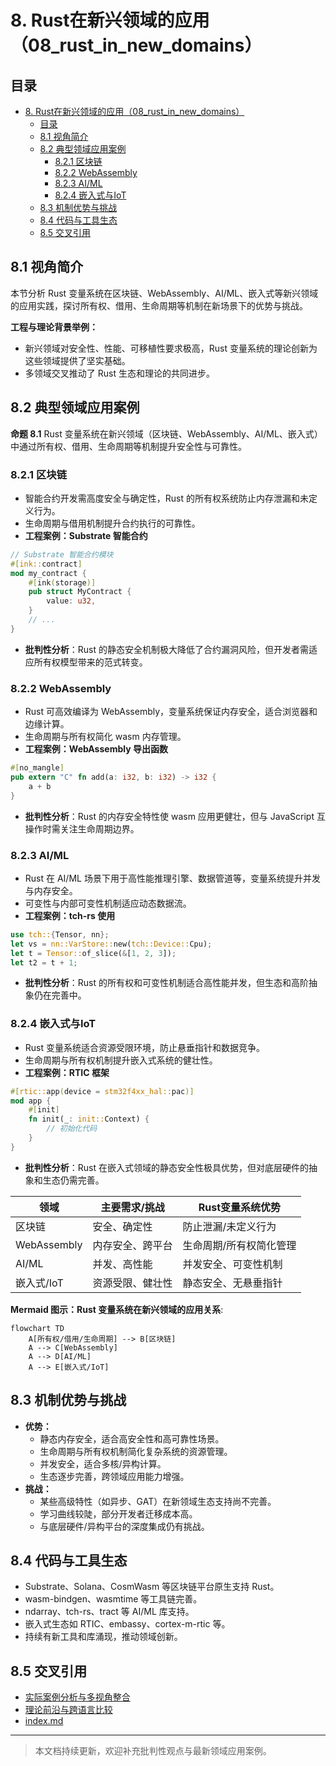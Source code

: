 # 8. Rust在新兴领域的应用（08_rust_in_new_domains）

## 目录

- [8. Rust在新兴领域的应用（08\_rust\_in\_new\_domains）](#8-rust在新兴领域的应用08_rust_in_new_domains)
  - [目录](#目录)
  - [8.1 视角简介](#81-视角简介)
  - [8.2 典型领域应用案例](#82-典型领域应用案例)
    - [8.2.1 区块链](#821-区块链)
    - [8.2.2 WebAssembly](#822-webassembly)
    - [8.2.3 AI/ML](#823-aiml)
    - [8.2.4 嵌入式与IoT](#824-嵌入式与iot)
  - [8.3 机制优势与挑战](#83-机制优势与挑战)
  - [8.4 代码与工具生态](#84-代码与工具生态)
  - [8.5 交叉引用](#85-交叉引用)

## 8.1 视角简介

本节分析 Rust 变量系统在区块链、WebAssembly、AI/ML、嵌入式等新兴领域的应用实践，探讨所有权、借用、生命周期等机制在新场景下的优势与挑战。

**工程与理论背景举例：**

- 新兴领域对安全性、性能、可移植性要求极高，Rust 变量系统的理论创新为这些领域提供了坚实基础。
- 多领域交叉推动了 Rust 生态和理论的共同进步。

## 8.2 典型领域应用案例

**命题 8.1** Rust 变量系统在新兴领域（区块链、WebAssembly、AI/ML、嵌入式）中通过所有权、借用、生命周期等机制提升安全性与可靠性。

### 8.2.1 区块链

- 智能合约开发需高度安全与确定性，Rust 的所有权系统防止内存泄漏和未定义行为。
- 生命周期与借用机制提升合约执行的可靠性。
- **工程案例：Substrate 智能合约**

```rust
// Substrate 智能合约模块
#[ink::contract]
mod my_contract {
    #[ink(storage)]
    pub struct MyContract {
        value: u32,
    }
    // ...
}
```

- **批判性分析**：Rust 的静态安全机制极大降低了合约漏洞风险，但开发者需适应所有权模型带来的范式转变。

### 8.2.2 WebAssembly

- Rust 可高效编译为 WebAssembly，变量系统保证内存安全，适合浏览器和边缘计算。
- 生命周期与所有权简化 wasm 内存管理。
- **工程案例：WebAssembly 导出函数**

```rust
#[no_mangle]
pub extern "C" fn add(a: i32, b: i32) -> i32 {
    a + b
}
```

- **批判性分析**：Rust 的内存安全特性使 wasm 应用更健壮，但与 JavaScript 互操作时需关注生命周期边界。

### 8.2.3 AI/ML

- Rust 在 AI/ML 场景下用于高性能推理引擎、数据管道等，变量系统提升并发与内存安全。
- 可变性与内部可变性机制适应动态数据流。
- **工程案例：tch-rs 使用**

```rust
use tch::{Tensor, nn};
let vs = nn::VarStore::new(tch::Device::Cpu);
let t = Tensor::of_slice(&[1, 2, 3]);
let t2 = t + 1;
```

- **批判性分析**：Rust 的所有权和可变性机制适合高性能并发，但生态和高阶抽象仍在完善中。

### 8.2.4 嵌入式与IoT

- Rust 变量系统适合资源受限环境，防止悬垂指针和数据竞争。
- 生命周期与所有权机制提升嵌入式系统的健壮性。
- **工程案例：RTIC 框架**

```rust
#[rtic::app(device = stm32f4xx_hal::pac)]
mod app {
    #[init]
    fn init(_: init::Context) {
        // 初始化代码
    }
}
```

- **批判性分析**：Rust 在嵌入式领域的静态安全性极具优势，但对底层硬件的抽象和生态仍需完善。

| 领域         | 主要需求/挑战         | Rust变量系统优势           |
|--------------|----------------------|---------------------------|
| 区块链       | 安全、确定性         | 防止泄漏/未定义行为       |
| WebAssembly  | 内存安全、跨平台     | 生命周期/所有权简化管理   |
| AI/ML        | 并发、高性能         | 并发安全、可变性机制      |
| 嵌入式/IoT   | 资源受限、健壮性     | 静态安全、无悬垂指针      |

**Mermaid 图示：Rust 变量系统在新兴领域的应用关系**:

```mermaid
flowchart TD
    A[所有权/借用/生命周期] --> B[区块链]
    A --> C[WebAssembly]
    A --> D[AI/ML]
    A --> E[嵌入式/IoT]
```

## 8.3 机制优势与挑战

- **优势：**
  - 静态内存安全，适合高安全性和高可靠性场景。
  - 生命周期与所有权机制简化复杂系统的资源管理。
  - 并发安全，适合多核/异构计算。
  - 生态逐步完善，跨领域应用能力增强。
- **挑战：**
  - 某些高级特性（如异步、GAT）在新领域生态支持尚不完善。
  - 学习曲线较陡，部分开发者迁移成本高。
  - 与底层硬件/异构平台的深度集成仍有挑战。

## 8.4 代码与工具生态

- Substrate、Solana、CosmWasm 等区块链平台原生支持 Rust。
- wasm-bindgen、wasmtime 等工具链完善。
- ndarray、tch-rs、tract 等 AI/ML 库支持。
- 嵌入式生态如 RTIC、embassy、cortex-m-rtic 等。
- 持续有新工具和库涌现，推动领域创新。

## 8.5 交叉引用

- [实际案例分析与多视角整合](06_case_studies.md)
- [理论前沿与跨语言比较](07_theory_frontier_comparison.md)
- [index.md](../00_master_index.md)

---

> 本文档持续更新，欢迎补充批判性观点与最新领域应用案例。
